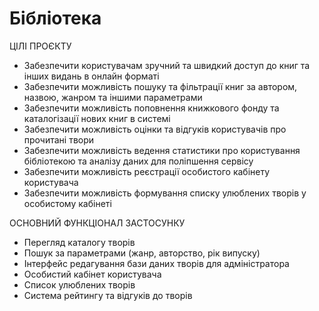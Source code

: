# Бібліотека

ЦІЛІ ПРОЄКТУ

* Забезпечити користувачам зручний та швидкий доступ до книг та інших видань в онлайн форматі
* Забезпечити можливість пошуку та фільтрації книг за автором, назвою, жанром та іншими параметрами
* Забезпечити можливість поповнення книжкового фонду та каталогізації нових книг в системі
* Забезпечити можливість оцінки та відгуків користувачів про прочитані твори
* Забезпечити можливість ведення статистики про користування бібліотекою та аналізу даних для поліпшення сервісу
* Забезпечити можливість реєстрації особистого кабінету користувача
* Забезпечити можливість формування списку улюблених творів у особистому кабінеті

ОСНОВНИЙ ФУНКЦІОНАЛ ЗАСТОСУНКУ

* Перегляд каталогу творів
* Пошук за параметрами (жанр, авторство, рік випуску)
* Інтерфейс редагування бази даних творів для адміністратора
* Особистий кабінет користувача
* Список улюблених творів
* Система рейтингу та відгуків до творів
